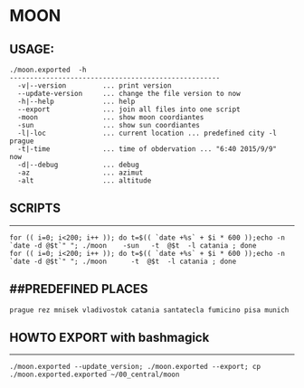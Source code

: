 # MOON

## USAGE:

```
./moon.exported  -h
----------------------------------------------------
  -v|--version         ... print version
  --update-version     ... change the file version to now 
  -h|--help            ... help
  --export             ... join all files into one script
  -moon                ... show moon coordiantes
  -sun                 ... show sun coordiantes
  -l|-loc              ... current location ... predefined city -l prague
  -t|-time             ... time of obdervation ... "6:40 2015/9/9"   now
  -d|--debug           ... debug
  -az                  ... azimut
  -alt                 ... altitude
```

## SCRIPTS
-----------------------------------------------------
```
for (( i=0; i<200; i++ )); do t=$(( `date +%s` + $i * 600 ));echo -n `date -d @$t`" "; ./moon    -sun   -t  @$t  -l catania ; done
for (( i=0; i<200; i++ )); do t=$(( `date +%s` + $i * 600 ));echo -n `date -d @$t`" "; ./moon      -t  @$t  -l catania ; done
```


##PREDEFINED PLACES
------------------------------------------------
```prague rez mnisek vladivostok catania santatecla fumicino pisa munich```

## HOWTO EXPORT with bashmagick
-----------------------------------------------------
```./moon.exported --update_version; ./moon.exported --export; cp ./moon.exported.exported ~/00_central/moon```

